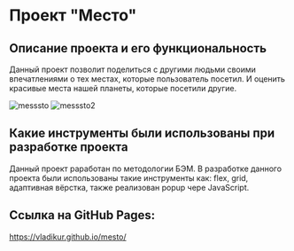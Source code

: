 # Проект "Место"

## Описание проекта и его функциональность
Данный проект позволит поделиться с другими людьми своими впечатлениями о тех местах, которые пользователь посетил. И оценить красивые места нашей планеты, которые посетили другие.

![messsto](https://user-images.githubusercontent.com/83186015/151664437-4a422bab-a354-474a-b764-4b79e035e161.gif)
![messsto2](https://user-images.githubusercontent.com/83186015/151664439-f3228bea-7436-45c2-8324-b8703b9b4c15.gif)

## Какие инструменты были использованы при разработке проекта
Данный проект раработан по методологии БЭМ. В разработке данного проекта были использованы такие инструменты как: flex, grid, адаптивная вёрстка, также реализован popup чере JavaScript.

## Ссылка на GitHub Pages:
https://vladikur.github.io/mesto/
